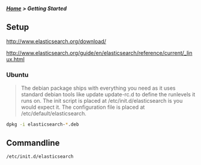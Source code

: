 ##### [Home](Home) > Getting Started

## Setup

http://www.elasticsearch.org/download/

http://www.elasticsearch.org/guide/en/elasticsearch/reference/current/_linux.html

### Ubuntu

> The debian package ships with everything you need as it uses standard debian tools like update update-rc.d to define the runlevels it runs on. The init script is placed at /etc/init.d/elasticsearch is you would expect it. The configuration file is placed at /etc/default/elasticsearch.

```sh
dpkg -i elasticsearch-*.deb
```

## Commandline

```sh
/etc/init.d/elasticsearch 
```

